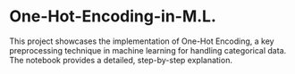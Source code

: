# One-Hot-Encoding-in-M.L.
This project showcases the implementation of One-Hot Encoding, a key preprocessing technique in machine learning for handling categorical data. The notebook provides a detailed, step-by-step explanation.
